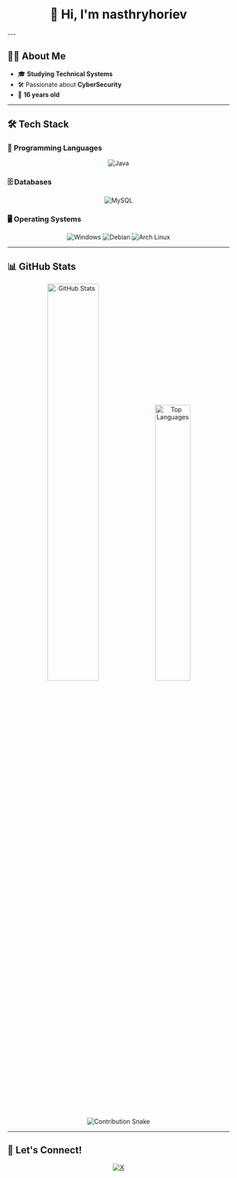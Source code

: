 <h1 align="center">👋 Hi, I'm nasthryhoriev</h1>
---

## 👨‍💻 About Me

- 🎓 **Studying Technical Systems**  
- 🛠️ Passionate about **CyberSecurity**  
- 🎂 **16 years old**  

---

## 🛠️ Tech Stack

### 🚀 Programming Languages
<p align="center">
  <img src="https://img.shields.io/badge/Java-ED8B00?style=for-the-badge&logo=openjdk&logoColor=white" alt="Java">
</p>

### 🗄️ Databases
<p align="center">
  <img src="https://img.shields.io/badge/MySQL-4479A1?style=for-the-badge&logo=mysql&logoColor=white" alt="MySQL">
</p>

### 🖥️ Operating Systems
<p align="center">
  <img src="https://img.shields.io/badge/Windows-0078D6?style=for-the-badge&logo=windows&logoColor=white" alt="Windows">
  <img src="https://img.shields.io/badge/Debian-A81D33?style=for-the-badge&logo=debian&logoColor=white" alt="Debian">
  <img src="https://img.shields.io/badge/Arch_Linux-1793D1?style=for-the-badge&logo=arch-linux&logoColor=white" alt="Arch Linux">
</p>

---

## 📊 GitHub Stats

<p align="center">
  <img src="https://github-readme-stats.vercel.app/api?username=nasthryhoriev&show_icons=true&theme=dark&hide_border=true&count_private=true&include_all_commits=true" alt="GitHub Stats" width="48%">
  <img src="https://github-readme-stats.vercel.app/api/top-langs/?username=nasthryhoriev&layout=compact&theme=dark&hide_border=true" alt="Top Languages" width="40%">
</p>

<p align="center">
  <img src="https://github.com/nasthryhoriev/nasthryhoriev/blob/output/github-contribution-grid-snake-dark.svg" alt="Contribution Snake">
</p>

---

## 🌟 Let's Connect!
<p align="center">
  <a href="https://x.com/nasthryhoriev" target="_blank">
    <img src="https://img.shields.io/badge/X-%23000000.svg?style=for-the-badge&logo=X&logoColor=white" alt="X">
  </a>
  <a href="https://discord.com/users/joffreyof" target="_blank">
  </a>
</p>
